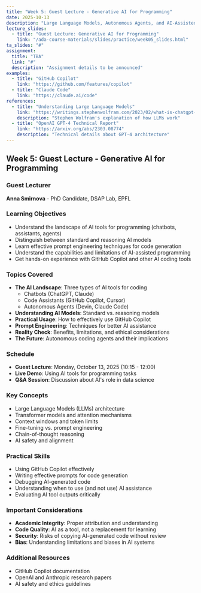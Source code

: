 ```yaml
---
title: "Week 5: Guest Lecture - Generative AI for Programming"
date: 2025-10-13
description: "Large Language Models, Autonomous Agents, and AI-Assisted Programming"
lecture_slides:
  - title: "Guest Lecture: Generative AI for Programming"
    link: "/ada-course-materials/slides/practice/week05_slides.html"
ta_slides: "#"
assignment:
  title: "TBA"
  link: "#"
  description: "Assignment details to be announced"
examples:
  - title: "GitHub Copilot"
    link: "https://github.com/features/copilot"
  - title: "Claude Code"
    link: "https://claude.ai/code"
references:
  - title: "Understanding Large Language Models"
    link: "https://writings.stephenwolfram.com/2023/02/what-is-chatgpt-doing-and-why-does-it-work/"
    description: "Stephen Wolfram's explanation of how LLMs work"
  - title: "OpenAI GPT-4 Technical Report"
    link: "https://arxiv.org/abs/2303.08774"
    description: "Technical details about GPT-4 architecture"
---
```


## Week 5: Guest Lecture - Generative AI for Programming

### Guest Lecturer
**Anna Smirnova** - PhD Candidate, DSAP Lab, EPFL

### Learning Objectives
- Understand the landscape of AI tools for programming (chatbots, assistants, agents)
- Distinguish between standard and reasoning AI models
- Learn effective prompt engineering techniques for code generation
- Understand the capabilities and limitations of AI-assisted programming
- Get hands-on experience with GitHub Copilot and other AI coding tools

### Topics Covered
- **The AI Landscape**: Three types of AI tools for coding
  - Chatbots (ChatGPT, Claude)
  - Code Assistants (GitHub Copilot, Cursor)
  - Autonomous Agents (Devin, Claude Code)
- **Understanding AI Models**: Standard vs. reasoning models
- **Practical Usage**: How to effectively use GitHub Copilot
- **Prompt Engineering**: Techniques for better AI assistance
- **Reality Check**: Benefits, limitations, and ethical considerations
- **The Future**: Autonomous coding agents and their implications

### Schedule
- **Guest Lecture**: Monday, October 13, 2025 (10:15 - 12:00)
- **Live Demo**: Using AI tools for programming tasks
- **Q&A Session**: Discussion about AI's role in data science

### Key Concepts
- Large Language Models (LLMs) architecture
- Transformer models and attention mechanisms
- Context windows and token limits
- Fine-tuning vs. prompt engineering
- Chain-of-thought reasoning
- AI safety and alignment

### Practical Skills
- Using GitHub Copilot effectively
- Writing effective prompts for code generation
- Debugging AI-generated code
- Understanding when to use (and not use) AI assistance
- Evaluating AI tool outputs critically

### Important Considerations
- **Academic Integrity**: Proper attribution and understanding
- **Code Quality**: AI as a tool, not a replacement for learning
- **Security**: Risks of copying AI-generated code without review
- **Bias**: Understanding limitations and biases in AI systems

### Additional Resources
- GitHub Copilot documentation
- OpenAI and Anthropic research papers
- AI safety and ethics guidelines
